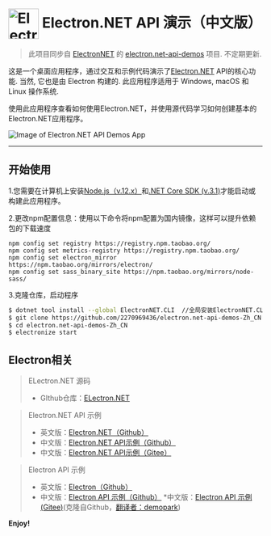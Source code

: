 # <img src="https://cloud.githubusercontent.com/assets/378023/15172388/b2b81950-1790-11e6-9a7c-ccc39912bb3a.png" width="60px" align="center" alt="Electron.NET API Demos icon"> Electron.NET API 演示（中文版）  
  > 此项目同步自 [ElectronNET](https://github.com/ElectronNET) 的 [electron.net-api-demos](https://github.com/ElectronNET/electron.net-api-demos) 项目. 不定期更新.
  >
  这是一个桌面应用程序，通过交互和示例代码演示了[Electron.NET](https://github.com/ElectronNET/Electron.NET) API的核心功能.
  当然, 它也是由 Electron 构建的. 此应用程序适用于 Windows, macOS 和 Linux 操作系统.
  
使用此应用程序查看如何使用Electron.NET，并使用源代码学习如何创建基本的Electron.NET应用程序。

![Image of Electron.NET API Demos App](https://cloud.githubusercontent.com/assets/378023/15016148/ae06cc80-124a-11e6-80dd-076d83e492f6.png)

---  
  
## 开始使用
1.您需要在计算机上安装[Node.js（v.12.x）](https://nodejs.org)和[.NET Core SDK (v.3.1)](https://www.microsoft.com/NET/download/Core)才能启动或构建此应用程序。

2.更改npm配置信息：使用以下命令将npm配置为国内镜像，这样可以提升依赖包的下载速度
```
npm config set registry https://registry.npm.taobao.org/
npm config set metrics-registry https://registry.npm.taobao.org/
npm config set electron_mirror https://npm.taobao.org/mirrors/electron/
npm config set sass_binary_site https://npm.taobao.org/mirrors/node-sass/
```
3.克隆仓库，启动程序
```bash
$ dotnet tool install --global ElectronNET.CLI  //全局安装ElectronNET.CLI，安装一次即可
$ git clone https://github.com/2270969436/electron.net-api-demos-Zh_CN
$ cd electron.net-api-demos-Zh_CN
$ electronize start
```


## Electron相关
>ELectron.NET 源码
>* GIthub仓库：[ELectron.NET](https://github.com/ElectronNET/Electron.NET)

> Electron.NET API 示例
>* 英文版：[Electron.NET（Github）](https://github.com/ElectronNET/electron.net-api-demos)
>* 中文版：[Electron.NET API示例（Github）](https://github.com/2270969436/electron.net-api-demos-Zh_CN)
>* 中文版：[Electron.NET API示例（Gitee）](https://gitee.com/shiyulanxuan/electron.net-api-demos-Zh_CN)

> Electron API 示例
>* 英文版：[Electron（Github）](https://github.com/electron/electron-api-demos)
>* 中文版：[Electron API 示例（Github）](https://github.com/demopark/electron-api-demos-Zh_CN)
>*中文版：[Electron API 示例 (Gitee)](https://gitee.com/shiyulanxuan/electron-api-demos-Zh_CN)(克隆自Github，[翻译者：demopark](https://github.com/demopark))

**Enjoy!**
